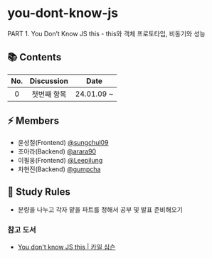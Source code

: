 # you-dont-know-js
PART 1. You Don’t Know JS this - this와 객체 프로토타입, 비동기와 성능

## 📚 Contents

| No. | Discussion | Date |
| :-: | :---------: | :-: |
|0| 첫번째 항목 | 24.01.09 ~ |

## ⚡️ Members
* 윤성철(Frontend) [@sungchul09](https://github.com/sungchul09)
* 조아라(Backend) [@arara90](https://github.com/arara90)
* 이필웅(Frontend) [@Leepilung](https://github.com/Leepilung)
* 차현진(Backend) [@gumpcha](https://github.com/gumpcha)

## 📝 Study Rules
* 분량을 나누고 각자 맡을 파트를 정해서 공부 및 발표 준비해오기

### 참고 도서
- [You don't know JS this | 카일 심슨](https://www.aladin.co.kr/shop/wproduct.aspx?ItemId=114466258)
